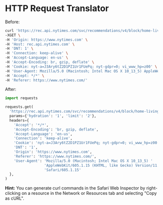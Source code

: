 # HTTP Request Translator

Before:

```bash
curl 'https://rec.api.nytimes.com/svc/recommendations/v4/block/home-living.json?hydration=1&limit=2' \
-XGET \
-H 'Origin: https://www.nytimes.com' \
-H 'Host: rec.api.nytimes.com' \
-H 'DNT: 1' \
-H 'Connection: keep-alive' \
-H 'Accept-Language: en-us' \
-H 'Accept-Encoding: br, gzip, deflate' \
-H 'Cookie: nyt-a=J3Ary6tZ2D1PZ1Ur1FUePq; nyt-gdpr=0; vi_www_hp=z00' \
-H 'User-Agent: Mozilla/5.0 (Macintosh; Intel Mac OS X 10_13_5) AppleWebKit/605.1.15 (KHTML, like Gecko) Version/11.1.1 Safari/605.1.15' \
-H 'Accept: */*' \
-H 'Referer: https://www.nytimes.com/'
```

After:

```python
import requests

requests.get(
  'https://rec.api.nytimes.com/svc/recommendations/v4/block/home-living.json',
  params={'hydration': '1', 'limit': '2'},
  headers={
    'Accept': '*/*',
    'Accept-Encoding': 'br, gzip, deflate',
    'Accept-Language': 'en-us',
    'Connection': 'keep-alive',
    'Cookie': 'nyt-a=J3Ary6tZ2D1PZ1Ur1FUePq; nyt-gdpr=0; vi_www_hp=z00',
    'DNT': '1',
    'Origin': 'https://www.nytimes.com',
    'Referer': 'https://www.nytimes.com/',
    'User-Agent': 'Mozilla/5.0 (Macintosh; Intel Mac OS X 10_13_5) '
                  'AppleWebKit/605.1.15 (KHTML, like Gecko) Version/11.1.1 '
                  'Safari/605.1.15'
  },
)
```

**Hint:** You can generate curl commands in the Safari Web Inspector by right-clicking on a resource in the Network or Resources tab and selecting "Copy as cURL".
